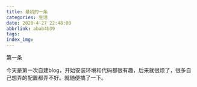 ```yaml
---
title: 最初的一条
categories: 生活
date: 2020-4-27 22:48:00
abbrlink: abab4b39
tags:
index_img:
---
```

第一条
<!-- more -->
今天是第一次自建blog，开始安装环境和代码都很有趣，后来就很烦了，很多自己想弄的配置都弄不好。就随便搞了一下。